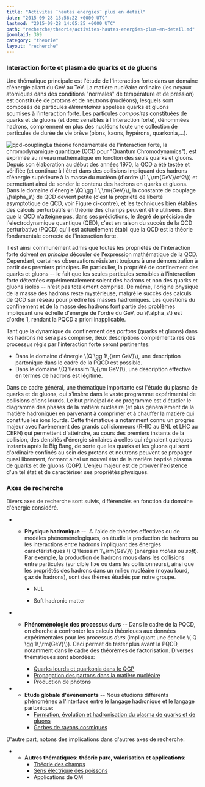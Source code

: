 ```yaml
---
title: "Activités ¨hautes énergies¨ plus en détail"
date: "2015-09-28 13:56:22 +0000 UTC"
lastmod: "2015-09-28 14:05:25 +0000 UTC"
path: "recherche/theorie/activites-hautes-energies-plus-en-detail.md"
joomlaid: 399
category: "theorie"
layout: "recherche"
---
```

### Interaction forte et plasma de quarks et de gluons

Une thématique principale est l'étude de l'interaction forte dans un domaine d'énergie allant du GeV au TeV. La matière nucléaire ordinaire (les noyaux atomiques dans des conditions "normales" de température et de pression) est constituée de protons et de neutrons (nucléons), lesquels sont composés de particules _élémentaires_ appelées quarks et gluons soumises à l'interaction forte. Les particules _composites_ constituées de quarks et de gluons (et donc sensibles à l'interaction forte), dénommées hadrons, comprennent en plus des nucléons toute une collection de particules de durée de vie brève (pions, kaons, hypérons, quarkonia,...).

![qcd-coupling](images/Recherche/TheorieHE/qcd-coupling.jpg)La théorie fondamentale de l'interaction forte, la chromodynamique quantique (QCD pour "Quantum Chromodynamics"), est exprimée au niveau mathématique en fonction des seuls quarks et gluons.  Depuis son élaboration au début des années 1970, la QCD a été testée et vérifiée (et continue à l'être) dans des collisions impliquant des hadrons d'énergie supérieure à la masse du nucléon (d'ordre \\(1 \\,\\rm{GeV}/c^2\\)) et permettant ainsi de sonder le contenu des hadrons en quarks et gluons.  Dans le domaine d'énergie \\(Q \\gg 1 \\,\\rm{GeV}\\), la constante de couplage \\(\\alpha\_s\\) de QCD devient petite (c'est la propriété de liberté asymptotique de QCD, voir Figure ci-contre), et les techniques bien établies des calculs perturbatifs en théorie des champs peuvent être utilisées. Bien que la QCD n'atteigne pas, dans ses prédictions, le degré de précision de l'electrodynamique quantique (QED), c'est en raison du succès de la QCD perturbative (PQCD) qu'il est actuellement établi que la QCD est la théorie fondamentale correcte de l'interaction forte.

Il est ainsi communément admis que toutes les propriétés de l'interaction forte doivent _en principe_ découler de l'expression mathématique de la QCD. Cependant, certaines observations résistent toujours à une démonstration à partir des premiers principes. En particulier, la propriété de confinement des quarks et gluons -- le fait que les seules particules sensibles à l'interaction forte détectées expérimentalement soient des hadrons et non des quarks et gluons isolés -- n'est pas totalement comprise. De même, l'origine physique de la masse des hadrons reste mystérieuse, malgré le succès des calculs de QCD sur réseau pour prédire les masses hadroniques. Les questions du confinement et de la masse des hadrons font partie des problèmes impliquant une échelle d'énergie de l'ordre du GeV, ou \\(\\alpha\_s\\) est d'ordre 1, rendant la PQCD a priori inapplicable.

Tant que la dynamique du confinement des _partons_ (quarks et gluons) dans les hadrons ne sera pas comprise, deux descriptions complémentaires des processus régis par l'interaction forte seront pertinentes:

*   Dans le domaine d'énergie \\(Q \\gg 1\\,{\\rm GeV}\\), une description partonique dans le cadre de la PQCD est possible.
*   Dans le domaine \\(Q \\lesssim 1\\,{\\rm GeV}\\), une description effective en termes de hadrons est légitime.

Dans ce cadre général, une thématique importante est l'étude du plasma de quarks et de gluons, qui s'insère dans le vaste programme expérimental de collisions d'ions lourds. Le but principal de ce programme est d'étudier le diagramme des phases de la matière nucléaire (et plus généralement de la matière hadronique) en parvenant à comprimer et à chauffer la matière qui constitue les ions lourds. Cette thématique a notamment connu un progrès majeur avec l'avènement des grands collisionneurs (RHIC au BNL et LHC au CERN) qui permettent d'atteindre, au cours des premiers instants de la collision, des densités d'énergie similaires à celles qui régnaient quelques instants après le Big Bang, de sorte que les quarks et les gluons qui sont d'ordinaire confinés au sein des protons et neutrons peuvent se propager quasi librement, formant ainsi un nouvel état de la matière baptisé plasma de quarks et de gluons (QGP). L'enjeu majeur est de prouver l'existence d'un tel état et de caractériser ses propriétés physiques.

### Axes de recherche

Divers axes de recherche sont suivis, différenciés en fonction du domaine d'énergie considéré.

*   *   **Physique hadronique** --  A l'aide de théories effectives ou de modèles phénoménologiques, on étudie la production de hadrons ou les interactions entre hadrons impliquant des énergies caractéristiques \\( Q \\lesssim 1\\,\\rm{GeV}\\) (énergies _molles_ ou _soft_). Par exemple, la production de hadrons mous dans les collisions entre particules (sur cible fixe ou dans les collisionneurs), ainsi que les propriétés des hadrons dans un milieu nucléaire (noyau lourd, gaz de hadrons), sont des thèmes étudiés par notre groupe.
        
        *   NJL
            
        *   Soft hadronic matter
            

*   *   **Phénoménologie des processus durs** -- Dans le cadre de la PQCD, on cherche à confronter les calculs théoriques aux données expérimentales pour les processus _durs_ (impliquant une échelle \\( Q \\gg 1\\,\\rm{GeV}\\)). Ceci permet de tester plus avant la PQCD, notamment dans le cadre des théorèmes de factorisation. Diverses thématiques sont abordées:
        
        *   [Quarks lourds et quarkonia dans le QGP](/recherche/theoriehe/quarks-lourds-et-quarkonia-dans-un-plasma)
        *   [Propagation des partons dans la matière nucléaire](/recherche/theoriehe/propagation-des-partons-dans-la-matiere-nucleaire)
        *   Production de photons

*   *   **Etude globale d'événements** -- Nous étudions différents phénomènes à l'interface entre le langage hadronique et le langage partonique:[](fr/recherche/theorie-haute-energie/theoriehe-nouvelles/205-werner1)
        *   [Formation, évolution et hadronisation du plasma de quarks et de gluons](/recherche/theoriehe/werner1)
        *   [Gerbes de rayons cosmiques](/recherche/theoriehe/gerbes-de-rayons-cosmiques)

D'autre part, notons des implications dans d'autres axes de recherche:

*   *   **Autres thématiques: théorie pure, valorisation et applications**:
        *   [Théorie des champs](/recherche/theoriehe/theorie-quantique-des-champs)
        *   [Sens électrique des poissons](/recherche/theoriehe/electrolocation)
        *   Applications de QM
